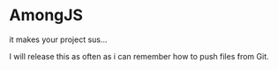 # AmongJS

it makes your project sus...

I will release this as often as i can remember how to push files from Git.



